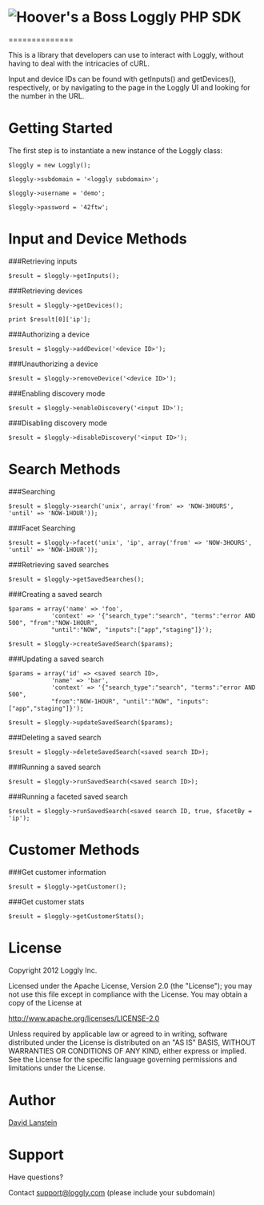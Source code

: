 ![Hoover's a Boss](http://loggly.com/assets/4f234edddabe9d5394006e85/promo_round.png) Loggly PHP SDK
==============
==============



This is a library that developers can use to interact with Loggly, without having to deal with the intricacies of cURL.

Input and device IDs can be found with getInputs() and getDevices(), respectively, or by navigating to the page in the Loggly UI and looking for the number in the URL.
<br>



Getting Started
===============

The first step is to instantiate a new instance of the Loggly class:


    $loggly = new Loggly();

    $loggly->subdomain = '<loggly subdomain>';

    $loggly->username = 'demo';

    $loggly->password = '42ftw';


Input and Device Methods
========================



###Retrieving inputs

    $result = $loggly->getInputs();


###Retrieving devices
    
    $result = $loggly->getDevices();
    
    print $result[0]['ip'];


###Authorizing a device
    
    $result = $loggly->addDevice('<device ID>');


###Unauthorizing a device

    $result = $loggly->removeDevice('<device ID>');


###Enabling discovery mode
    
    $result = $loggly->enableDiscovery('<input ID>');


###Disabling discovery mode

    $result = $loggly->disableDiscovery('<input ID>');


Search Methods
==============



###Searching
    
    $result = $loggly->search('unix', array('from' => 'NOW-3HOURS', 'until' => 'NOW-1HOUR'));


###Facet Searching
    
    $result = $loggly->facet('unix', 'ip', array('from' => 'NOW-3HOURS', 'until' => 'NOW-1HOUR'));


###Retrieving saved searches
    
    $result = $loggly->getSavedSearches();


###Creating a saved search
    
    $params = array('name' => 'foo', 
                'context' => '{"search_type":"search", "terms":"error AND 500", "from":"NOW-1HOUR", 
                "until":"NOW", "inputs":["app","staging"]}');
    
    $result = $loggly->createSavedSearch($params);


###Updating a saved search
    
    $params = array('id' => <saved search ID>,
                'name' => 'bar',
                'context' => '{"search_type":"search", "terms":"error AND 500",
                "from":"NOW-1HOUR", "until":"NOW", "inputs":["app","staging"]}');
    
    $result = $loggly->updateSavedSearch($params);


###Deleting a saved search
    
    $result = $loggly->deleteSavedSearch(<saved search ID>);


###Running a saved search
    
    $result = $loggly->runSavedSearch(<saved search ID>);


###Running a faceted saved search
    
    $result = $loggly->runSavedSearch(<saved search ID, true, $facetBy = 'ip');


Customer Methods
================

###Get customer information
    
    $result = $loggly->getCustomer();


###Get customer stats
    
    $result = $loggly->getCustomerStats();


License
=======

Copyright 2012 Loggly Inc.

Licensed under the Apache License, Version 2.0 (the "License");
you may not use this file except in compliance with the License.
You may obtain a copy of the License at

http://www.apache.org/licenses/LICENSE-2.0

Unless required by applicable law or agreed to in writing, software
distributed under the License is distributed on an "AS IS" BASIS,
WITHOUT WARRANTIES OR CONDITIONS OF ANY KIND, either express or implied.
See the License for the specific language governing permissions and
limitations under the License.


Author
=====

[David Lanstein](https://github.com/lanstein)

Support
=======
Have questions?

Contact support@loggly.com (please include your subdomain)